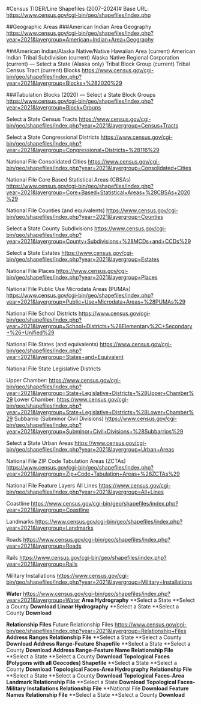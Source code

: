 #Census TIGER/Line Shapefiles (2007–2024)#
Base URL: https://www.census.gov/cgi-bin/geo/shapefiles/index.php

##Geographic Areas
###American Indian Area Geography https://www.census.gov/cgi-bin/geo/shapefiles/index.php?year=2021&layergroup=American+Indian+Area+Geography

###American Indian/Alaska Native/Native Hawaiian Area (current)
American Indian Tribal Subdivision (current)
Alaska Native Regional Corporation (current) — Select a State (Alaska only)
Tribal Block Group (current)
Tribal Census Tract (current)
Blocks https://www.census.gov/cgi-bin/geo/shapefiles/index.php?year=2021&layergroup=Blocks+%282020%29

###Tabulation Blocks (2020) — Select a State
Block Groups https://www.census.gov/cgi-bin/geo/shapefiles/index.php?year=2021&layergroup=Block+Groups

Select a State
Census Tracts https://www.census.gov/cgi-bin/geo/shapefiles/index.php?year=2021&layergroup=Census+Tracts

Select a State
Congressional Districts https://www.census.gov/cgi-bin/geo/shapefiles/index.php?year=2021&layergroup=Congressional+Districts+%28116%29

National File
Consolidated Cities https://www.census.gov/cgi-bin/geo/shapefiles/index.php?year=2021&layergroup=Consolidated+Cities

National File
Core Based Statistical Areas (CBSAs) https://www.census.gov/cgi-bin/geo/shapefiles/index.php?year=2021&layergroup=Core+Based+Statistical+Areas+%28CBSAs+2020%29

National File
Counties (and equivalents) https://www.census.gov/cgi-bin/geo/shapefiles/index.php?year=2021&layergroup=Counties

Select a State
County Subdivisions https://www.census.gov/cgi-bin/geo/shapefiles/index.php?year=2021&layergroup=County+Subdivisions+%28MCDs+and+CCDs%29

Select a State
Estates https://www.census.gov/cgi-bin/geo/shapefiles/index.php?year=2021&layergroup=Estates

National File
Places https://www.census.gov/cgi-bin/geo/shapefiles/index.php?year=2021&layergroup=Places

National File
Public Use Microdata Areas (PUMAs) https://www.census.gov/cgi-bin/geo/shapefiles/index.php?year=2021&layergroup=Public+Use+Microdata+Areas+%28PUMAs%29

National File
School Districts https://www.census.gov/cgi-bin/geo/shapefiles/index.php?year=2021&layergroup=School+Districts+%28Elementary%2C+Secondary+%26+Unified%29

National File
States (and equivalents) https://www.census.gov/cgi-bin/geo/shapefiles/index.php?year=2021&layergroup=States+and+Equivalent

National File
State Legislative Districts

Upper Chamber: https://www.census.gov/cgi-bin/geo/shapefiles/index.php?year=2021&layergroup=State+Legislative+Districts+%28Upper+Chamber%29
Lower Chamber: https://www.census.gov/cgi-bin/geo/shapefiles/index.php?year=2021&layergroup=State+Legislative+Districts+%28Lower+Chamber%29
Subbarrio (Subminor Civil Divisions) https://www.census.gov/cgi-bin/geo/shapefiles/index.php?year=2021&layergroup=Subminor+Civil+Divisions+%28Subbarrios%29

Select a State
Urban Areas https://www.census.gov/cgi-bin/geo/shapefiles/index.php?year=2021&layergroup=Urban+Areas

National File
ZIP Code Tabulation Areas (ZCTAs) https://www.census.gov/cgi-bin/geo/shapefiles/index.php?year=2021&layergroup=Zip+Code+Tabulation+Areas+%28ZCTAs%29

National File
Feature Layers
All Lines https://www.census.gov/cgi-bin/geo/shapefiles/index.php?year=2021&layergroup=All+Lines

Coastline https://www.census.gov/cgi-bin/geo/shapefiles/index.php?year=2021&layergroup=Coastline

Landmarks https://www.census.gov/cgi-bin/geo/shapefiles/index.php?year=2021&layergroup=Landmarks

Roads https://www.census.gov/cgi-bin/geo/shapefiles/index.php?year=2021&layergroup=Roads

Rails https://www.census.gov/cgi-bin/geo/shapefiles/index.php?year=2021&layergroup=Rails

Military Installations https://www.census.gov/cgi-bin/geo/shapefiles/index.php?year=2021&layergroup=Military+Installations

**Water** https://www.census.gov/cgi-bin/geo/shapefiles/index.php?year=2021&layergroup=Water
**Area Hydrography**
  **Select a State
    **Select a County
     **Download**
**Linear Hydrography**
  **Select a State
    **Select a County
     **Download**

****Relationship Files****
Future Relationship Files https://www.census.gov/cgi-bin/geo/shapefiles/index.php?year=2021&layergroup=Relationship+Files
**Address Ranges Relationship File**
  **Select a State
    **Select a County
     **Download**
**Address Range-Feature Shapefile**
  **Select a State
    **Select a County
     **Download**
**Address Range-Feature Name Relationship File**
  **Select a State
    **Select a County
     **Download**
**Topological Faces (Polygons with all Geocodes) Shapefile**
  **Select a State
    **Select a County
     **Download**
**Topological Faces-Area Hydrography Relationship File**
  **Select a State
    **Select a County
     **Download**
**Topological Faces-Area Landmark Relationship File**
  **Select a State
   **Download**
**Topological Faces-Military Installations Relationship File**
  **National File
   **Download**
**Feature Names Relationship File**
  **Select a State
    **Select a County
     **Download**
